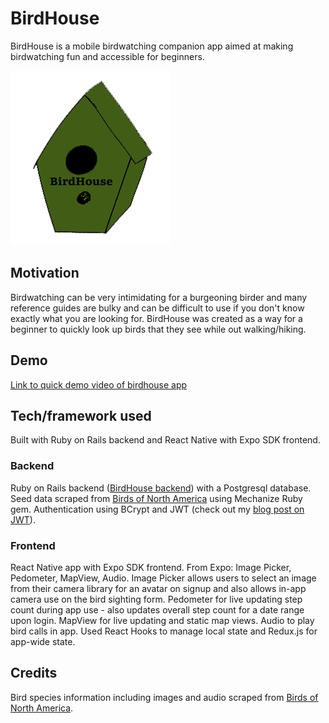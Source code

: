 # BirdHouse

BirdHouse is a mobile birdwatching companion app aimed at making birdwatching fun and accessible for beginners.

![BirdHouse logo](https://github.com/ayerest/birdhouse-frontend/blob/master/assets/images/birdhouse_logo_drawn.png)

## Motivation

Birdwatching can be very intimidating for a burgeoning birder and many reference guides are bulky and can be difficult to use if you don't know exactly what you are looking for. BirdHouse was created as a way for a beginner to quickly look up birds that they see while out walking/hiking.

## Demo

[Link to quick demo video of birdhouse app](https://youtu.be/o_4FIHM3fbY)

## Tech/framework used

Built with Ruby on Rails backend and React Native with Expo SDK frontend. 

### Backend

Ruby on Rails backend ([BirdHouse backend](https://github.com/ayerest/birdhouse-backend)) with a Postgresql database. Seed data scraped from [Birds of North America](https://birdsna.org/Species-Account/bna/species/) using Mechanize Ruby gem. Authentication using BCrypt and JWT (check out my [blog post on JWT](https://dev.to/iris/jwt-stands-for-4nec)). 

### Frontend

React Native app with Expo SDK frontend. From Expo: Image Picker, Pedometer, MapView, Audio. Image Picker allows users to select an image from their camera library for an avatar on signup and also allows in-app camera use on the bird sighting form. Pedometer for live updating step count during app use - also updates overall step count for a date range upon login. MapView for live updating and static map views. Audio to play bird calls in app. Used React Hooks to manage local state and Redux.js for app-wide state.

## Credits

Bird species information including images and audio scraped from [Birds of North America](https://birdsna.org/Species-Account/bna/species/).


